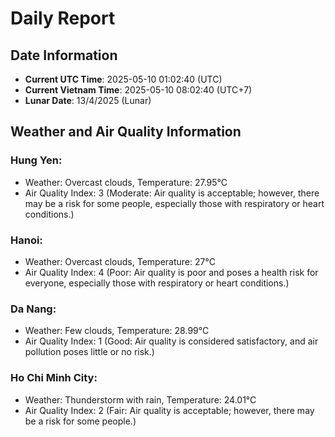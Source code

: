 # Daily Report
## Date Information
- **Current UTC Time**: 2025-05-10 01:02:40 (UTC)
- **Current Vietnam Time**: 2025-05-10 08:02:40 (UTC+7)
- **Lunar Date**: 13/4/2025 (Lunar)

## Weather and Air Quality Information

### Hung Yen:
- Weather: Overcast clouds, Temperature: 27.95°C
- Air Quality Index: 3 (Moderate: Air quality is acceptable; however, there may be a risk for some people, especially those with respiratory or heart conditions.)

### Hanoi:
- Weather: Overcast clouds, Temperature: 27°C
- Air Quality Index: 4 (Poor: Air quality is poor and poses a health risk for everyone, especially those with respiratory or heart conditions.)

### Da Nang:
- Weather: Few clouds, Temperature: 28.99°C
- Air Quality Index: 1 (Good: Air quality is considered satisfactory, and air pollution poses little or no risk.)

### Ho Chi Minh City:
- Weather: Thunderstorm with rain, Temperature: 24.01°C
- Air Quality Index: 2 (Fair: Air quality is acceptable; however, there may be a risk for some people.)
